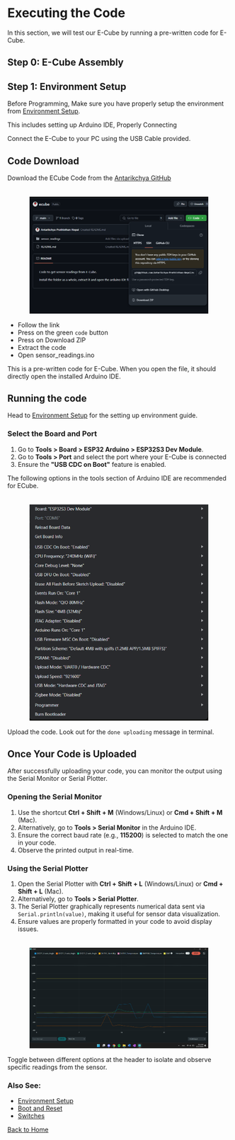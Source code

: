 # Executing the Code

In this section, we will test our E-Cube by running a pre-written code for E-Cube. 

## Step 0: E-Cube Assembly


## Step 1: Environment Setup
Before Programming, Make sure you have properly setup the environment from [Environment Setup](environmentsetup.md).

This includes setting up Arduino IDE, Properly Connecting 

Connect the E-Cube to your PC using the USB Cable provided.

## Code Download

Download the ECube Code from the [Antarikchya GitHub](https://github.com/Antarikchya-Prathisthan-Nepal/ecube/tree/main)

<div style="text-align: center;"><img src="../../public/github1.png" title="On Board Computer" style="max-width: 80%; height: auto; width: 600px; margin-top: 20px;" /></div>

- Follow the link
- Press on the green `code` button
- Press on Download ZIP
- Extract the code
- Open sensor_readings.ino

This is a pre-written code for E-Cube. When you open the file, it should directly open the installed Arduino IDE. 

## Running the code

Head to [Environment Setup](environmentsetup.md) for the setting up environment guide.

### Select the Board and Port
1. Go to **Tools > Board > ESP32 Arduino > ESP32S3 Dev Module**.
2. Go to **Tools > Port** and select the port where your E-Cube is connected
2. Ensure the **"USB CDC on Boot"** feature is enabled.


The following options in the tools section of Arduino IDE are recommended for ECube.
<div style="text-align: center;"><img src="../../public/recommendedconfig.png" title="On Board Computer" style="max-width: 80%; height: auto; width: 600px; margin-top: 20px;" /></div>

Upload the code. Look out for the `done uploading` message in terminal.

## Once Your Code is Uploaded
After successfully uploading your code, you can monitor the output using the Serial Monitor or Serial Plotter.

### Opening the Serial Monitor
1. Use the shortcut **Ctrl + Shift + M** (Windows/Linux) or **Cmd + Shift + M** (Mac).
2. Alternatively, go to **Tools > Serial Monitor** in the Arduino IDE.
3. Ensure the correct baud rate (e.g., **115200**) is selected to match the one in your code.
4. Observe the printed output in real-time.

### Using the Serial Plotter
1. Open the Serial Plotter with **Ctrl + Shift + L** (Windows/Linux) or **Cmd + Shift + L** (Mac).
2. Alternatively, go to **Tools > Serial Plotter**.
3. The Serial Plotter graphically represents numerical data sent via `Serial.println(value)`, making it useful for sensor data visualization.
4. Ensure values are properly formatted in your code to avoid display issues.

<div style="text-align: center;"><img src="../../public/serialplotter.png" title="On Board Computer" style="max-width: 80%; height: auto; width: 600px; margin-top: 20px;" /></div>

Toggle between different options at the header to isolate and observe specific readings from the sensor. 

### Also See:

- [Environment Setup](/en/operationguide/environmentsetup.md)
- [Boot and Reset](/en/operationguide/bootnreset.md)
- [Switches](/en/operationguide/switches.md)

[Back to Home](./index.md)
